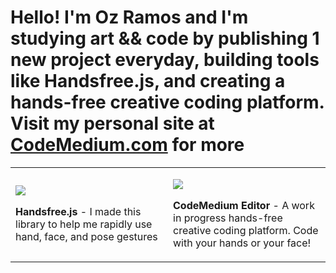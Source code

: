 # Hello! I'm Oz Ramos and I'm studying art && code by publishing 1 new project everyday, building tools like Handsfree.js, and creating a hands-free creative coding platform. Visit my personal site at [CodeMedium.com](https://codemedium.com) for more
<table style="width: 100%">
  <tr>
    <td width="50%">
      <p><a href="https://github.com/midiblocks/handsfree"><img src="https://user-images.githubusercontent.com/89111078/131717722-fe0e91bb-b268-4266-b4fe-a184388325b1.gif"></a>
      <p><strong>Handsfree.js</strong> - I made this library to help me rapidly use hand, face, and pose gestures
    </td>
    <td width="50%">
      <p><a href="https://github.com/codemedium/codemedium-editor"><img src="https://user-images.githubusercontent.com/89111078/131718058-b3138e2f-cada-4daf-9618-f9067738b7b8.gif"></a>
      <p><strong>CodeMedium Editor</strong> - A work in progress hands-free creative coding platform. Code with your hands or your face!
    </td>
  </tr>
</table>
